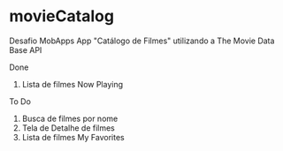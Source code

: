 # movieCatalog

Desafio MobApps
App "Catálogo de Filmes" utilizando a The Movie Data Base API

Done
1. Lista de filmes Now Playing

To Do
1. Busca de filmes por nome
2. Tela de Detalhe de filmes
3. Lista de filmes My Favorites


